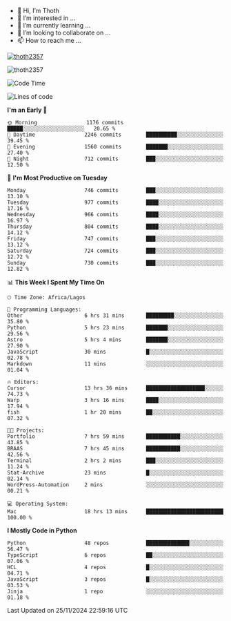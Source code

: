 <!---
thoth2357/thoth2357 is a ✨ special ✨ repository because its `README.md` (this file) appears on your GitHub profile.
You can click the Preview link to take a look at your changes.
--->

- 👋 Hi, I’m Thoth
- 👀 I’m interested in ...
- 🌱 I’m currently learning ...
- 💞️ I’m looking to collaborate on ...
- 📫 How to reach me ...


<p align="left"> <a href="https://github.com/ryo-ma/github-profile-trophy"><img src="https://github-profile-trophy.vercel.app/?username=thoth2357&theme=gruvbox&no-bg=true&no-frame=false&title=MultiLanguage,Commits,Repositories,Stars,Followers,PullRequest,Reviews,Issues" alt="thoth2357" /></a> </p>

<p align="left"> <img src="https://komarev.com/ghpvc/?username=thoth2357&label=Profile%20views&color=0e75b6&style=flat" alt="thoth2357" /> </p>

<!--START_SECTION:waka-->
![Code Time](http://img.shields.io/badge/Code%20Time-3%2C420%20hrs%2015%20mins-blue)

![Lines of code](https://img.shields.io/badge/From%20Hello%20World%20I%27ve%20Written-30.5%20million%20lines%20of%20code-blue)

**I'm an Early 🐤** 

```text
🌞 Morning                1176 commits        █████░░░░░░░░░░░░░░░░░░░░   20.65 % 
🌆 Daytime                2246 commits        ██████████░░░░░░░░░░░░░░░   39.45 % 
🌃 Evening                1560 commits        ███████░░░░░░░░░░░░░░░░░░   27.40 % 
🌙 Night                  712 commits         ███░░░░░░░░░░░░░░░░░░░░░░   12.50 % 
```
📅 **I'm Most Productive on Tuesday** 

```text
Monday                   746 commits         ███░░░░░░░░░░░░░░░░░░░░░░   13.10 % 
Tuesday                  977 commits         ████░░░░░░░░░░░░░░░░░░░░░   17.16 % 
Wednesday                966 commits         ████░░░░░░░░░░░░░░░░░░░░░   16.97 % 
Thursday                 804 commits         ████░░░░░░░░░░░░░░░░░░░░░   14.12 % 
Friday                   747 commits         ███░░░░░░░░░░░░░░░░░░░░░░   13.12 % 
Saturday                 724 commits         ███░░░░░░░░░░░░░░░░░░░░░░   12.72 % 
Sunday                   730 commits         ███░░░░░░░░░░░░░░░░░░░░░░   12.82 % 
```


📊 **This Week I Spent My Time On** 

```text
🕑︎ Time Zone: Africa/Lagos

💬 Programming Languages: 
Other                    6 hrs 31 mins       █████████░░░░░░░░░░░░░░░░   35.80 % 
Python                   5 hrs 23 mins       ███████░░░░░░░░░░░░░░░░░░   29.56 % 
Astro                    5 hrs 4 mins        ███████░░░░░░░░░░░░░░░░░░   27.90 % 
JavaScript               30 mins             █░░░░░░░░░░░░░░░░░░░░░░░░   02.78 % 
Markdown                 11 mins             ░░░░░░░░░░░░░░░░░░░░░░░░░   01.04 % 

🔥 Editors: 
Cursor                   13 hrs 36 mins      ███████████████████░░░░░░   74.73 % 
Warp                     3 hrs 16 mins       ████░░░░░░░░░░░░░░░░░░░░░   17.94 % 
fish                     1 hr 20 mins        ██░░░░░░░░░░░░░░░░░░░░░░░   07.32 % 

🐱‍💻 Projects: 
Portfolio                7 hrs 59 mins       ███████████░░░░░░░░░░░░░░   43.85 % 
BRAAS                    7 hrs 45 mins       ███████████░░░░░░░░░░░░░░   42.56 % 
Terminal                 2 hrs 2 mins        ███░░░░░░░░░░░░░░░░░░░░░░   11.24 % 
Stat-Archive             23 mins             █░░░░░░░░░░░░░░░░░░░░░░░░   02.14 % 
WordPress-Automation     2 mins              ░░░░░░░░░░░░░░░░░░░░░░░░░   00.21 % 

💻 Operating System: 
Mac                      18 hrs 13 mins      █████████████████████████   100.00 % 
```

**I Mostly Code in Python** 

```text
Python                   48 repos            ██████████████░░░░░░░░░░░   56.47 % 
TypeScript               6 repos             ██░░░░░░░░░░░░░░░░░░░░░░░   07.06 % 
HCL                      4 repos             █░░░░░░░░░░░░░░░░░░░░░░░░   04.71 % 
JavaScript               3 repos             █░░░░░░░░░░░░░░░░░░░░░░░░   03.53 % 
Jinja                    1 repo              ░░░░░░░░░░░░░░░░░░░░░░░░░   01.18 % 
```




 Last Updated on 25/11/2024 22:59:16 UTC
<!--END_SECTION:waka-->
<!--![](http://github-profile-summary-cards.vercel.app/api/cards/profile-details?username=thoth2357&theme=2077)

![](http://github-profile-summary-cards.vercel.app/api/cards/stats?username=thoth2357&theme=2077)![](http://github-profile-summary-cards.vercel.app/api/cards/productive-time?username=thoth2357&theme=2077&utcOffset=8) -->
